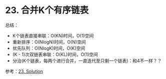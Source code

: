 # 23. 合并K个有序链表

总结：

- K个链表直接串联：O(KN)时间，O(1)空间
- 重新排序：O(NlogN)时间，O(N)空间
- 优先队列：O(NlogK)时间，O(K)空间
- (K - 1)次双链表串联：O(KL)时间，O(1)空间
- 分治(K个链表，每两个进行合并，一直迭代至只剩一个链表)：和4不一样？？

参考：[23. Solution](https://leetcode.com/problems/merge-k-sorted-lists/solution/)